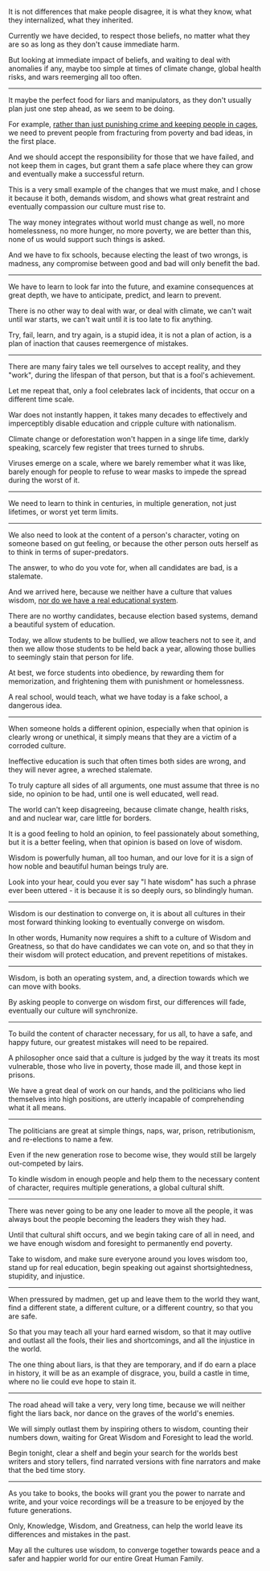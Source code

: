 It is not differences that make people disagree,
it is what they know, what they internalized, what they inherited.

Currently we have decided, to respect those beliefs,
no matter what they are so as long as they don't cause immediate harm.

But looking at immediate impact of beliefs,
and waiting to deal with anomalies if any, maybe too simple at times of climate change, global health risks, and wars reemerging all too often.

---

It maybe the perfect food for liars and manipulators,
as they don't usually plan just one step ahead, as we seem to be doing.

For example, [rather than just punishing crime and keeping people in cages][1],
we need to prevent people from fracturing from poverty and bad ideas, in the first place.

And we should accept the responsibility for those that we have failed,
and not keep them in cages, but grant them a safe place where they can grow and eventually make a successful return.

This is a very small example of the changes that we must make,
and I chose it because it both, demands wisdom, and shows what great restraint and eventually compassion our culture must rise to.

The way money integrates without world must change as well,
no more homelessness, no more hunger, no more poverty, we are better than this, none of us would support such things is asked.

And we have to fix schools, because electing the least of two wrongs, is madness,
any compromise between good and bad will only benefit the bad.

---

We have to learn to look far into the future, and examine consequences at great depth,
we have to anticipate, predict, and learn to prevent.

There is no other way to deal with  war, or deal with climate,
we can't wait until war starts, we can't wait until it is too late to fix anything.

Try, fail, learn, and try again, is a stupid idea,
it is not a plan of action, is a plan of inaction that causes reemergence of  mistakes.

---

There are many fairy tales we tell ourselves to accept reality,
and they "work", during the lifespan of that person, but that is a fool's achievement.

Let me repeat that, only a fool celebrates lack of incidents,
that occur on a different time scale.

War does not instantly happen,
it takes many decades to effectively and imperceptibly disable education and cripple culture with nationalism.

Climate change or deforestation won't happen in a singe life time,
darkly speaking, scarcely few register that trees turned to shrubs.

Viruses emerge on a scale, where we barely remember what it was like,  
barely enough for people to refuse to wear masks to impede the spread during the worst of it.

---

We need to learn to think in centuries,
in multiple generation, not just lifetimes, or worst yet term limits.

---

We also need to look at the content of a person's character,
voting on someone based on gut feeling, or because the other person outs herself as to think in terms of super-predators.

The answer, to who do you vote for, when all candidates are bad,
is a stalemate.

And we arrived here, because we neither have a culture that values wisdom,
[nor do we have a real educational system][0].

There are no worthy candidates, because election based systems,
demand a beautiful system of education.

Today, we allow students to be bullied, we allow teachers not to see it,
and then we allow those students to be held back a year, allowing those bullies to seemingly stain that person for life.

At best, we force students into obedience, by rewarding them for memorization,
and frightening them with punishment or homelessness.

A real school, would teach,
what we have today is a fake school, a dangerous idea.

---

When someone holds a different opinion, especially when that opinion is clearly wrong or unethical,
it simply means that they are a victim of a corroded culture.

Ineffective education is such that often times both sides are wrong,
and they will never agree, a wreched stalemate.

To truly capture all sides of all arguments,
one must assume that three is no side, no opinion to be had, until one is well educated, well read.

The world can't keep disagreeing, because climate change, health risks, and and nuclear war,
care little for borders.

It is a good feeling to hold an opinion, to feel passionately about something,
but it is a better feeling, when that opinion is based on love of wisdom.

Wisdom is powerfully human, all too human,
and our love for it is a sign of how noble and beautiful human beings truly are.

Look into your hear,
could you ever say "I hate wisdom" has such a phrase ever been uttered - it is because it is so deeply ours, so blindingly human.

---

Wisdom is our destination to converge on,
it is about all cultures in their most forward thinking looking to eventually converge on wisdom.

In other words, Humanity now requires a shift to a culture of Wisdom and Greatness,
so that do have candidates we can vote on, and so that they in their wisdom will protect education, and prevent repetitions of mistakes.

---

Wisdom, is both an operating system,
and, a direction towards which we can move with books.

By asking people to converge on wisdom first,
our differences will fade, eventually our culture will synchronize.

---

To build the content of character necessary,
for us all, to have a safe, and happy future, our greatest mistakes will need to be repaired.

A philosopher once said that a culture is judged by the way it treats its most vulnerable,
those who live in poverty, those made ill, and those kept in prisons.

We have a great deal of work on our hands, and the politicians who lied themselves into high positions,
are utterly incapable of comprehending what it all means.

---

The politicians are great at simple things, naps, war, prison,
retributionism, and re-elections to name a few.

Even if the new generation rose to become wise,
they would still be largely out-competed by lairs.

To kindle wisdom in enough people and help them to the necessary content of character,
requires multiple generations, a global cultural shift.

---

There was never going to be any one leader to move all the people,
it was always bout the people becoming the leaders they wish they had.

Until that cultural shift occurs,
and we begin taking care of all in need, and we have enough wisdom and foresight to permanently end poverty.

Take to wisdom, and make sure everyone around you loves wisdom too,
stand up for real education, begin speaking out against shortsightedness, stupidity, and injustice.

---

When pressured by madmen, get up and leave them to the world they want,
find a different state, a different culture, or a different country, so that you are safe.

So that you may teach all your hard earned wisdom,
so that it may outlive and outlast all the fools, their lies and shortcomings, and all the injustice in the world.

The one thing about liars, is that they are temporary, and if do earn a place in history, it will be as an example of disgrace,
you, build a castle in time, where no lie could eve hope to stain it.

---

The road ahead will take a very, very long time,
because we will neither fight the liars back, nor dance on the graves of the world's enemies.

We will simply outlast them by inspiring others to wisdom, counting their numbers down,
waiting for Great Wisdom and Foresight to lead the world.

Begin tonight, clear a shelf and begin your search for the worlds best writers and story tellers,
find narrated versions with fine narrators and make that the bed time story.

---

As you take to books, the books will grant you the power to narrate and write,
and your voice recordings will be a treasure to be enjoyed by the future generations.


Only, Knowledge, Wisdom, and Greatness,
can help the world leave its differences and mistakes in the past.

May all the cultures use wisdom,
to converge together towards peace and a safer and happier world for our entire Great Human Family.

[0]: https://www.youtube.com/watch?v=sxyKNMrhEvY
[1]: https://www.youtube.com/watch?v=SQ6H-Mz6hgw
